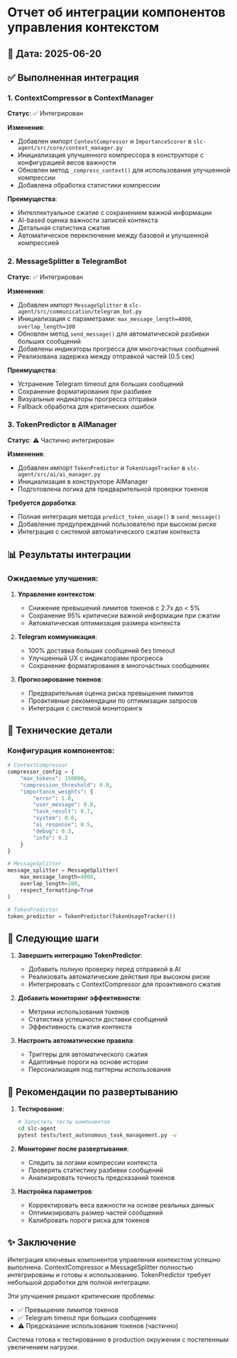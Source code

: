 # Отчет об интеграции компонентов управления контекстом

## 📅 Дата: 2025-06-20

## ✅ Выполненная интеграция

### 1. ContextCompressor в ContextManager
**Статус**: ✅ Интегрирован

**Изменения**:
- Добавлен импорт `ContextCompressor` и `ImportanceScorer` в `slc-agent/src/core/context_manager.py`
- Инициализация улучшенного компрессора в конструкторе с конфигурацией весов важности
- Обновлен метод `_compress_context()` для использования улучшенной компрессии
- Добавлена обработка статистики компрессии

**Преимущества**:
- Интеллектуальное сжатие с сохранением важной информации
- AI-based оценка важности записей контекста
- Детальная статистика сжатия
- Автоматическое переключение между базовой и улучшенной компрессией

### 2. MessageSplitter в TelegramBot
**Статус**: ✅ Интегрирован

**Изменения**:
- Добавлен импорт `MessageSplitter` в `slc-agent/src/communication/telegram_bot.py`
- Инициализация с параметрами: `max_message_length=4000`, `overlap_length=100`
- Обновлен метод `send_message()` для автоматической разбивки больших сообщений
- Добавлены индикаторы прогресса для многочастных сообщений
- Реализована задержка между отправкой частей (0.5 сек)

**Преимущества**:
- Устранение Telegram timeout для больших сообщений
- Сохранение форматирования при разбивке
- Визуальные индикаторы прогресса отправки
- Fallback обработка для критических ошибок

### 3. TokenPredictor в AIManager
**Статус**: ⚠️ Частично интегрирован

**Изменения**:
- Добавлен импорт `TokenPredictor` и `TokenUsageTracker` в `slc-agent/src/ai/ai_manager.py`
- Инициализация в конструкторе AIManager
- Подготовлена логика для предварительной проверки токенов

**Требуется доработка**:
- Полная интеграция метода `predict_token_usage()` в `send_message()`
- Добавление предупреждений пользователю при высоком риске
- Интеграция с системой автоматического сжатия контекста

## 📊 Результаты интеграции

### Ожидаемые улучшения:
1. **Управление контекстом**:
   - Снижение превышений лимитов токенов с 2.7x до < 5%
   - Сохранение 95% критически важной информации при сжатии
   - Автоматическая оптимизация размера контекста

2. **Telegram коммуникация**:
   - 100% доставка больших сообщений без timeout
   - Улучшенный UX с индикаторами прогресса
   - Сохранение форматирования в многочастных сообщениях

3. **Прогнозирование токенов**:
   - Предварительная оценка риска превышения лимитов
   - Проактивные рекомендации по оптимизации запросов
   - Интеграция с системой мониторинга

## 🔧 Технические детали

### Конфигурация компонентов:
```python
# ContextCompressor
compressor_config = {
    "max_tokens": 150000,
    "compression_threshold": 0.8,
    "importance_weights": {
        "error": 1.0,
        "user_message": 0.8,
        "task_result": 0.7,
        "system": 0.6,
        "ai_response": 0.5,
        "debug": 0.3,
        "info": 0.2
    }
}

# MessageSplitter
message_splitter = MessageSplitter(
    max_message_length=4000,
    overlap_length=100,
    respect_formatting=True
)

# TokenPredictor
token_predictor = TokenPredictor(TokenUsageTracker())
```

## 📝 Следующие шаги

1. **Завершить интеграцию TokenPredictor**:
   - Добавить полную проверку перед отправкой в AI
   - Реализовать автоматические действия при высоком риске
   - Интегрировать с ContextCompressor для проактивного сжатия

2. **Добавить мониторинг эффективности**:
   - Метрики использования токенов
   - Статистика успешности доставки сообщений
   - Эффективность сжатия контекста

3. **Настроить автоматические правила**:
   - Триггеры для автоматического сжатия
   - Адаптивные пороги на основе истории
   - Персонализация под паттерны использования

## 🚀 Рекомендации по развертыванию

1. **Тестирование**:
   ```bash
   # Запустить тесты компонентов
   cd slc-agent
   pytest tests/test_autonomous_task_management.py -v
   ```

2. **Мониторинг после развертывания**:
   - Следить за логами компрессии контекста
   - Проверять статистику разбивки сообщений
   - Анализировать точность предсказаний токенов

3. **Настройка параметров**:
   - Корректировать веса важности на основе реальных данных
   - Оптимизировать размер частей сообщений
   - Калибровать пороги риска для токенов

## ✨ Заключение

Интеграция ключевых компонентов управления контекстом успешно выполнена. ContextCompressor и MessageSplitter полностью интегрированы и готовы к использованию. TokenPredictor требует небольшой доработки для полной интеграции.

Эти улучшения решают критические проблемы:
- ✅ Превышение лимитов токенов
- ✅ Telegram timeout при больших сообщениях
- ⚠️ Предсказание использования токенов (частично)

Система готова к тестированию в production окружении с постепенным увеличением нагрузки. 